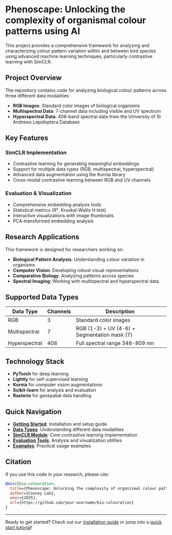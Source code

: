 # Phenoscape: Unlocking the complexity of organismal colour patterns using AI

This project provides a comprehensive framework for analyzing and characterizing colour pattern variation within and between bird species using advanced machine learning techniques, particularly contrastive learning with SimCLR.

## Project Overview

The repository contains code for analyzing biological colour patterns across three different data modalities:

- **RGB Images**: Standard color images of biological organisms
- **Multispectral Data**: 7-channel data including visible and UV spectrum
- **Hyperspectral Data**: 408-band spectral data from the University of St Andrews Lepidoptera Database

## Key Features

### SimCLR Implementation
- Contrastive learning for generating meaningful embeddings
- Support for multiple data types (RGB, multispectral, hyperspectral)
- Advanced data augmentation using the Kornia library
- Cross-modal contrastive learning between RGB and UV channels

### Evaluation & Visualization
- Comprehensive embedding analysis tools
- Statistical metrics (R², Kruskal-Wallis H test)
- Interactive visualizations with image thumbnails
- PCA-transformed embedding analysis

## Research Applications

This framework is designed for researchers working on:

- **Biological Pattern Analysis**: Understanding colour variation in organisms
- **Computer Vision**: Developing robust visual representations
- **Comparative Biology**: Analyzing patterns across species
- **Spectral Imaging**: Working with multispectral and hyperspectral data

## Supported Data Types

| Data Type | Channels | Description |
|-----------|----------|-------------|
| RGB | 3 | Standard color images |
| Multispectral | 7 | RGB (1-3) + UV (4-6) + Segmentation mask (7) |
| Hyperspectral | 408 | Full spectral range 348-809 nm |

## Technology Stack

- **PyTorch** for deep learning
- **Lightly** for self-supervised learning
- **Kornia** for computer vision augmentations
- **Scikit-learn** for analysis and evaluation
- **Rasterio** for geospatial data handling

## Quick Navigation

- **[Getting Started](getting-started/overview.md)**: Installation and setup guide
- **[Data Types](data/rgb.md)**: Understanding different data modalities
- **[SimCLR Module](simclr/introduction.md)**: Core contrastive learning implementation
- **[Evaluation Tools](eval-vis/overview.md)**: Analysis and visualization utilities
- **[Examples](examples/basic.md)**: Practical usage examples

## Citation

If you use this code in your research, please cite:

```bibtex
@misc{bio-colouration,
  title={Phenoscape: Unlocking the complexity of organismal colour patterns using AI},
  author={Cooney Lab},
  year={2025},
  url={https://github.com/your-username/bio-colouration}
}
```

---

Ready to get started? Check out our [installation guide](getting-started/installation.md) or jump into a [quick start tutorial](getting-started/quickstart.md)!
